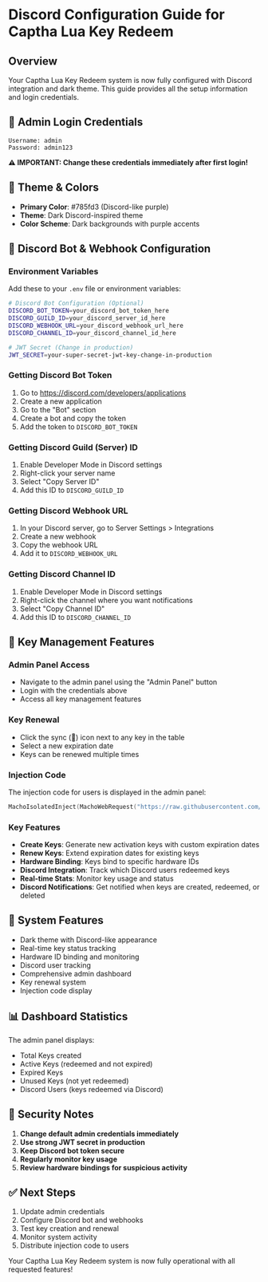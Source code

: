 # Discord Configuration Guide for Captha Lua Key Redeem

## Overview
Your Captha Lua Key Redeem system is now fully configured with Discord integration and dark theme. This guide provides all the setup information and login credentials.

## 🔐 Admin Login Credentials
```
Username: admin
Password: admin123
```

**⚠️ IMPORTANT: Change these credentials immediately after first login!**

## 🎨 Theme & Colors
- **Primary Color**: #785fd3 (Discord-like purple)
- **Theme**: Dark Discord-inspired theme
- **Color Scheme**: Dark backgrounds with purple accents

## 🤖 Discord Bot & Webhook Configuration

### Environment Variables
Add these to your `.env` file or environment variables:

```bash
# Discord Bot Configuration (Optional)
DISCORD_BOT_TOKEN=your_discord_bot_token_here
DISCORD_GUILD_ID=your_discord_server_id_here
DISCORD_WEBHOOK_URL=your_discord_webhook_url_here
DISCORD_CHANNEL_ID=your_discord_channel_id_here

# JWT Secret (Change in production)
JWT_SECRET=your-super-secret-jwt-key-change-in-production
```

### Getting Discord Bot Token
1. Go to https://discord.com/developers/applications
2. Create a new application
3. Go to the "Bot" section
4. Create a bot and copy the token
5. Add the token to `DISCORD_BOT_TOKEN`

### Getting Discord Guild (Server) ID
1. Enable Developer Mode in Discord settings
2. Right-click your server name
3. Select "Copy Server ID"
4. Add this ID to `DISCORD_GUILD_ID`

### Getting Discord Webhook URL
1. In your Discord server, go to Server Settings > Integrations
2. Create a new webhook
3. Copy the webhook URL
4. Add it to `DISCORD_WEBHOOK_URL`

### Getting Discord Channel ID
1. Enable Developer Mode in Discord settings
2. Right-click the channel where you want notifications
3. Select "Copy Channel ID"
4. Add this ID to `DISCORD_CHANNEL_ID`

## 🔑 Key Management Features

### Admin Panel Access
- Navigate to the admin panel using the "Admin Panel" button
- Login with the credentials above
- Access all key management features

### Key Renewal
- Click the sync (🔄) icon next to any key in the table
- Select a new expiration date
- Keys can be renewed multiple times

### Injection Code
The injection code for users is displayed in the admin panel:
```lua
MachoIsolatedInject(MachoWebRequest("https://raw.githubusercontent.com/33qb643trgjiewog-903/532regdfs8923dfg/main/CapTha_protected.lua"))
```

### Key Features
- **Create Keys**: Generate new activation keys with custom expiration dates
- **Renew Keys**: Extend expiration dates for existing keys
- **Hardware Binding**: Keys bind to specific hardware IDs
- **Discord Integration**: Track which Discord users redeemed keys
- **Real-time Stats**: Monitor key usage and status
- **Discord Notifications**: Get notified when keys are created, redeemed, or deleted

## 🔧 System Features
- Dark theme with Discord-like appearance
- Real-time key status tracking
- Hardware ID binding and monitoring
- Discord user tracking
- Comprehensive admin dashboard
- Key renewal system
- Injection code display

## 📊 Dashboard Statistics
The admin panel displays:
- Total Keys created
- Active Keys (redeemed and not expired)
- Expired Keys
- Unused Keys (not yet redeemed)
- Discord Users (keys redeemed via Discord)

## 🚨 Security Notes
1. **Change default admin credentials immediately**
2. **Use strong JWT secret in production**
3. **Keep Discord bot token secure**
4. **Regularly monitor key usage**
5. **Review hardware bindings for suspicious activity**

## ✅ Next Steps
1. Update admin credentials
2. Configure Discord bot and webhooks
3. Test key creation and renewal
4. Monitor system activity
5. Distribute injection code to users

Your Captha Lua Key Redeem system is now fully operational with all requested features!
